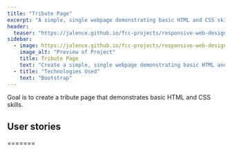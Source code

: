 ```yaml
---
title: "Tribute Page"
excerpt: "A simple, single webpage demonstrating basic HTML and CSS skills"
header:
  teaser: "https://jalence.github.io/fcc-projects/responsive-web-design/tribute-page/teaser.jpg"
sidebar:
  - image: https://jalence.github.io/fcc-projects/responsive-web-design/tribute-page/teaser.jpg
    image_alt: "Preview of Project"
    title: Tribute Page
    text: "Create a simple, single webpage demonstrating basic HTML and CSS skills"
  - title: "Technologies Used"
    text: "Bootstrap"
---
```


Goal is to create a tribute page that demonstrates basic HTML and CSS skills. 

## User stories
=======